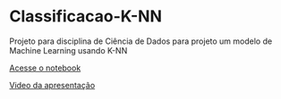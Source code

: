 # Classificacao-K-NN
<p>Projeto para disciplina de Ciência de Dados para projeto um modelo de Machine Learning usando K-NN</p>
<a href="https://github.com/Frankson18/Classificacao-K-NN/blob/main/machine_learning(KNN).ipynb">Acesse o notebook</a>
<p><a href="https://www.youtube.com/watch?v=Lt1SsTEYwtw">Video da apresentação</a></p>
